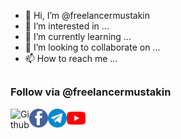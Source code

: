 - 👋 Hi, I’m @freelancermustakin
- 👀 I’m interested in ...
- 🌱 I’m currently learning ...
- 💞️ I’m looking to collaborate on ...
- 📫 How to reach me ...

<!---
freelancermustakin/freelancermustakin is a ✨ special ✨ repository because its `README.md` (this file) appears on your GitHub profile.
You can click the Preview link to take a look at your changes.
--->

##

### Follow via @freelancermustakin
<a href="https://github.com/freelancermustakin"><img align="left" title="Github" alt="Github" width="30px" src=".assets/github.png" /></a>
<a href="https://facebook.com/freelancermustakin"><img align="left" title="Facebook" alt="Facebook" width="30px" src=".assets/facebook.png" /></a>
<a href="https://t.me/freelancermustakin"><img align="left" title="Telegram" alt="Telegram" width="30px" src=".assets/telegram.png" /></a>
<a href="https://m.youtube.com/freelancermustakin"><img align="left" title="YouTube" alt="YouTube" width="30px" src=".assets/YouTube.png" /></a>
